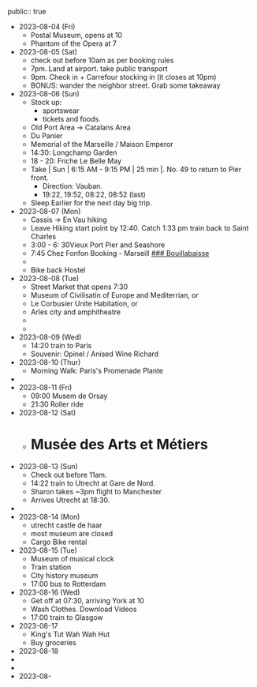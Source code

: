 public:: true

- 2023-08-04 (Fri)
	- Postal Museum, opens at 10
	- Phantom of the Opera at 7
- 2023-08-05 (Sat)
	- check out before 10am as per booking rules
	- 7pm. Land at airport. take public transport
	- 9pm. Check in + Carrefour stocking in (it closes at 10pm)
	- BONUS: wander the neighbor street. Grab some takeaway
- 2023-08-06 (Sun)
	- Stock up:
		- sportswear
		- tickets and foods.
	- Old Port Area -> Catalans Area
	- Du Panier
	- Memorial of the Marseille / Maison Emperor
	- 14:30: Longchamp Garden
	- 18 - 20:    Friche Le Belle May
	- Take | Sun | 6:15 AM - 9:15 PM | 25 min |. No. 49 to return to Pier front.
		- Direction: Vauban.
		- 19:22, 19:52, 08:22, 08:52 (last)
	- Sleep Earlier for the next day big trip.
- 2023-08-07 (Mon)
	- Cassis -> En Vau hiking
	- Leave Hiking start point by 12:40.  Catch 1:33 pm train back to Saint Charles
	- 3:00 - 6: 30Vieux Port Pier and Seashore
	- 7:45 Chez Fonfon Booking - Marseill [### Bouillabaisse](https://en.wikipedia.org/wiki/Bouillabaisse)
	-
	- Bike back Hostel
- 2023-08-08 (Tue)
	- Street Market that opens 7:30
	- Museum of Civilisatin of Europe and Mediterrian, or
	- Le Corbusier Unite Habitation, or
	- Arles city and amphitheatre
	-
	-
- 2023-08-09 (Wed)
	- 14:20 train to Paris
	- Souvenir: Opinel / Anised Wine Richard
- 2023-08-10 (Thur)
	- Morning Walk: Paris's Promenade Plante
-
- 2023-08-11 (Fri)
	- 09:00 Musem de Orsay
	- 21:30 Roller ride
- 2023-08-12 (Sat)
	- # Musée des Arts et Métiers
- 2023-08-13 (Sun)
	- Check out before 11am.
	- 14:22 train to Utrecht at Gare de Nord.
	- Sharon takes ~3pm flight to Manchester
	- Arrives Utrecht at 18:30.
-
- 2023-08-14 (Mon)
	- utrecht castle de haar
	- most museum are closed
	- Cargo Bike rental
- 2023-08-15 (Tue)
	- Museum of musical clock
	- Train station
	- City history museum
	- 17:00 bus to Rotterdam
- 2023-08-16 (Wed)
	- Get off at 07:30, arriving York at 10
	- Wash Clothes. Download Videos
	- 17:00 train to Glasgow
- 2023-08-17
	- King's Tut Wah Wah Hut
	- Buy groceries
- 2023-08-18
-
-
- 2023-08-